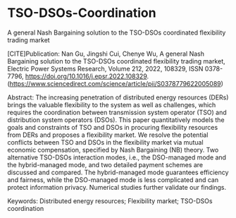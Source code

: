 # TSO-DSOs-Coordination
A general Nash Bargaining solution to the TSO-DSOs coordinated flexibility trading market

[CITE]Publication:
Nan Gu, Jingshi Cui, Chenye Wu,
A general Nash Bargaining solution to the TSO-DSOs coordinated flexibility trading market,
Electric Power Systems Research,
Volume 212,
2022,
108329,
ISSN 0378-7796,
https://doi.org/10.1016/j.epsr.2022.108329.
(https://www.sciencedirect.com/science/article/pii/S0378779622005089)

Abstract: The increasing penetration of distributed energy resources (DERs) brings the valuable flexibility to the system as well as challenges, which requires the coordination between transmission system operator (TSO) and distribution system operators (DSOs). This paper quantitatively models the goals and constraints of TSO and DSOs in procuring flexibility resources from DERs and proposes a flexibility market. We resolve the potential conflicts between TSO and DSOs in the flexibility market via mutual economic compensation, specified by Nash Bargaining (NB) theory. Two alternative TSO-DSOs interaction modes, i.e., the DSO-managed mode and the hybrid-managed mode, and two detailed payment schemes are discussed and compared. The hybrid-managed mode guarantees efficiency and fairness, while the DSO-managed mode is less complicated and can protect information privacy. Numerical studies further validate our findings.

Keywords: Distributed energy resources; Flexibility market; TSO-DSOs coordination
